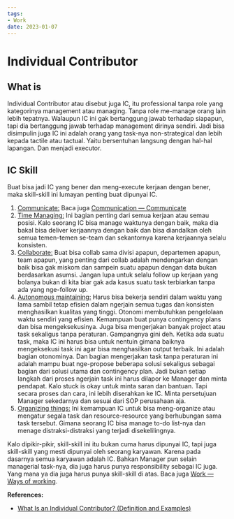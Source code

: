```yaml
---
tags:
- Work
date: 2023-01-07
---
```


# Individual Contributor

## What is

Individual Contributor atau disebut juga IC, itu professional tanpa role yang kategorinya management atau managing. Tanpa role me-manage orang lain lebih tepatnya. Walaupun IC ini gak bertanggung jawab terhadap siapapun, tapi dia bertanggung jawab terhadap management dirinya sendiri. Jadi bisa disimpulin juga IC ini adalah orang yang task-nya non-strategical dan lebih kepada tactile atau tactual. Yaitu bersentuhan langsung dengan hal-hal lapangan. Dan menjadi executor.



## IC Skill

Buat bisa jadi IC yang bener dan meng-execute kerjaan dengan bener, maka skill-skill ini lumayan penting buat dipunyai IC.
1. <ins>Communicate:</ins> Baca juga [Communication — Communicate](/Communication/Communication%20%E2%80%94%20Communicate.md)
2. <ins>Time Managing:</ins> Ini bagian penting dari semua kerjaan atau semau posisi. Kalo seorang IC bisa manage waktunya dengan baik, maka dia bakal bisa deliver kerjaannya dengan baik dan bisa diandalkan oleh semua temen-temen se-team dan sekantornya karena kerjaannya selalu konsisten.
3. <ins>Collaborate:</ins> Buat bisa collab sama divisi apapun, departemen apapun, team apapun, yang penting dari collab adalah mendengarkan dengan baik bisa gak miskom dan sampein suatu apapun dengan data bukan berdasarkan asumsi. Jangan lupa untuk selalu follow up kerjaan yang bolanya bukan di kita biar gak ada kasus suatu task terbiarkan tanpa ada yang nge-follow up.
4. <ins>Autonomous maintaining:</ins> Harus bisa bekerja sendiri dalam waktu yang lama sambil tetap efisien dalam ngerjain semua tugas dan konsisten menghasilkan kualitas yang tinggi. Otonomi membutuhkan pengelolaan waktu sendiri yang efisien. Kemampuan buat punya contingency plans dan bisa mengeksekusinya. Juga bisa mengerjakan banyak project atau task sekaligus tanpa peraturan.
Gampangnya gini deh. Ketika ada suatu task, maka IC ini harus bisa untuk nentuin gimana baiknya mengeksekusi task ini agar bisa menghasilkan output terbaik. Ini adalah bagian otonominya. Dan bagian mengerjakan task tanpa peraturan ini adalah mampu buat nge-propose beberapa solusi sekaligus sebagai bagian dari solusi utama dan contingency plan. Jadi bukan setiap langkah dari proses ngerjain task ini harus dilapor ke Manager dan minta pendapat. Kalo stuck is okay untuk minta saran dan bantuan. Tapi secara proses dan cara, ini lebih diserahkan ke IC.
Minta persetujuan Manager sekedarnya dan sesuai dari SOP perusahaan aja.
5. <ins>Organizing things:</ins> Ini kemampuan IC untuk bisa meng-organize atau mengatur segala task dan resource-resource yang berhubungan sama task tersebut. Gimana seorang IC bisa manage to-do list-nya dan menage distraksi-distraksi yang terjadi disekelilingnya.

Kalo dipikir-pikir, skill-skill ini itu bukan cuma harus dipunyai IC, tapi juga skill-skill yang mesti dipunyai oleh seorang karyawan. Karena pada dasarnya semua karyawan adalah IC. Bahkan Manager pun selain managerial task-nya, dia juga harus punya responsibility sebagai IC juga. Yang mana ya dia juga harus punya skill-skill di atas. Baca juga [Work — Ways of working](/Work/Work%20—%20Ways%20of%20working.md).



**References:**

- [What Is an Individual Contributor? (Definition and Examples)](https://www.indeed.com/career-advice/finding-a-job/what-is-an-individual-contributor)